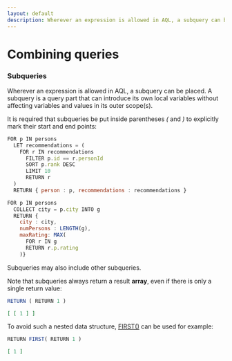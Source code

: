 ```yaml
---
layout: default
description: Wherever an expression is allowed in AQL, a subquery can be placed
---
```

Combining queries
=================

### Subqueries

Wherever an expression is allowed in AQL, a subquery can be placed. A subquery
is a query part that can introduce its own local variables without affecting
variables and values in its outer scope(s).

It is required that subqueries be put inside parentheses *(* and *)* to
explicitly mark their start and end points:

```js
FOR p IN persons
  LET recommendations = (
    FOR r IN recommendations
      FILTER p.id == r.personId
      SORT p.rank DESC
      LIMIT 10
      RETURN r
  )
  RETURN { person : p, recommendations : recommendations }
```

```js
FOR p IN persons
  COLLECT city = p.city INTO g
  RETURN {
    city : city,
    numPersons : LENGTH(g),
    maxRating: MAX(
      FOR r IN g
      RETURN r.p.rating
    )}
```

Subqueries may also include other subqueries.

Note that subqueries always return a result **array**, even if there is only
a single return value:

```js
RETURN ( RETURN 1 )
```

```json
[ [ 1 ] ]
```

To avoid such a nested data structure, [FIRST()](functions-array.html#first)
can be used for example:

```js
RETURN FIRST( RETURN 1 )
```

```json
[ 1 ]
```

